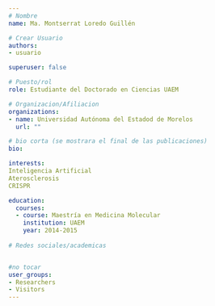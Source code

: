 ```yaml
---
# Nombre
name: Ma. Montserrat Loredo Guillén

# Crear Usuario
authors:
- usuario

superuser: false

# Puesto/rol
role: Estudiante del Doctorado en Ciencias UAEM

# Organizacion/Afiliacion
organizations:
- name: Universidad Autónoma del Estadod de Morelos
  url: ""

# bio corta (se mostrara el final de las publicaciones)
bio: 

interests:
Inteligencia Artificial
Aterosclerosis
CRISPR

education:
  courses:
  - course: Maestría en Medicina Molecular
    institution: UAEM
    year: 2014-2015
 
# Redes sociales/academicas


#no tocar
user_groups:
- Researchers
- Visitors
---
```

